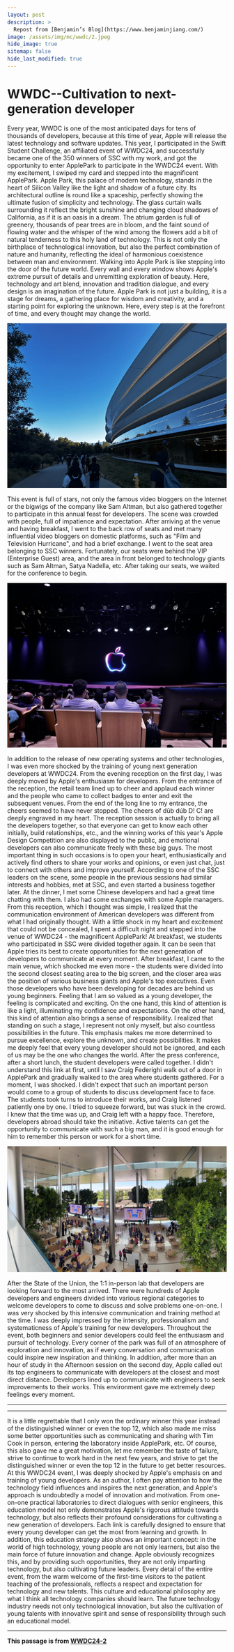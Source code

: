```yaml
---
layout: post
description: >
  Repost from [Benjamin’s Blog](https://www.benjaminjiang.com/)
image: /assets/img/mc/wwdc/2.jpeg
hide_image: true
sitemap: false
hide_last_modified: true
---
```


# WWDC--Cultivation to next-generation developer

Every year, WWDC is one of the most anticipated days for tens of thousands of developers, because at this time of year, Apple will release the latest technology and software updates. This year, I participated in the Swift Student Challenge, an affiliated event of WWDC24, and successfully became one of the 350 winners of SSC with my work, and got the opportunity to enter ApplePark to participate in the WWDC24 event.
With my excitement, I swiped my card and stepped into the magnificent ApplePark.
Apple Park, this palace of modern technology, stands in the heart of Silicon Valley like the light and shadow of a future city. Its architectural outline is round like a spaceship, perfectly showing the ultimate fusion of simplicity and technology. The glass curtain walls surrounding it reflect the bright sunshine and changing cloud shadows of California, as if it is an oasis in a dream.
The atrium garden is full of greenery, thousands of pear trees are in bloom, and the faint sound of flowing water and the whisper of the wind among the flowers add a bit of natural tenderness to this holy land of technology. This is not only the birthplace of technological innovation, but also the perfect combination of nature and humanity, reflecting the ideal of harmonious coexistence between man and environment.
Walking into Apple Park is like stepping into the door of the future world. Every wall and every window shows Apple's extreme pursuit of details and unremitting exploration of beauty. Here, technology and art blend, innovation and tradition dialogue, and every design is an imagination of the future.
Apple Park is not just a building, it is a stage for dreams, a gathering place for wisdom and creativity, and a starting point for exploring the unknown. Here, every step is at the forefront of time, and every thought may change the world.

![](../../assets/img/mc/wwdc/1.png)

This event is full of stars, not only the famous video bloggers on the Internet or the bigwigs of the company like Sam Altman, but also gathered together to participate in this annual feast for developers. The scene was crowded with people, full of impatience and expectation. After arriving at the venue and having breakfast, I went to the back row of seats and met many influential video bloggers on domestic platforms, such as "Film and Television Hurricane", and had a brief exchange. I went to the seat area belonging to SSC winners. Fortunately, our seats were behind the VIP (Enterprise Guest) area, and the area in front belonged to technology giants such as Sam Altman, Satya Nadella, etc. After taking our seats, we waited for the conference to begin.

![](../../assets/img/mc/wwdc/2.jpeg)

In addition to the release of new operating systems and other technologies, I was even more shocked by the training of young next generation developers at WWDC24.
From the evening reception on the first day, I was deeply moved by Apple's enthusiasm for developers. From the entrance of the reception, the retail team lined up to cheer and applaud each winner and the people who came to collect badges to enter and exit the subsequent venues. From the end of the long line to my entrance, the cheers seemed to have never stopped. The cheers of dūb dúb D! C! are deeply engraved in my heart. The reception session is actually to bring all the developers together, so that everyone can get to know each other initially, build relationships, etc., and the winning works of this year's Apple Design Competition are also displayed to the public, and emotional developers can also communicate freely with these big guys. The most important thing in such occasions is to open your heart, enthusiastically and actively find others to share your works and opinions, or even just chat, just to connect with others and improve yourself. According to one of the SSC leaders on the scene, some people in the previous sessions had similar interests and hobbies, met at SSC, and even started a business together later. At the dinner, I met some Chinese developers and had a great time chatting with them. I also had some exchanges with some Apple managers. From this reception, which I thought was simple, I realized that the communication environment of American developers was different from what I had originally thought.
With a little shock in my heart and excitement that could not be concealed, I spent a difficult night and stepped into the venue of WWDC24 - the magnificent ApplePark! At breakfast, we students who participated in SSC were divided together again. It can be seen that Apple tries its best to create opportunities for the next generation of developers to communicate at every moment. After breakfast, I came to the main venue, which shocked me even more - the students were divided into the second closest seating area to the big screen, and the closer area was the position of various business giants and Apple's top executives. Even those developers who have been developing for decades are behind us young beginners. Feeling that I am so valued as a young developer, the feeling is complicated and exciting. On the one hand, this kind of attention is like a light, illuminating my confidence and expectations. On the other hand, this kind of attention also brings a sense of responsibility. I realized that standing on such a stage, I represent not only myself, but also countless possibilities in the future. This emphasis makes me more determined to pursue excellence, explore the unknown, and create possibilities. It makes me deeply feel that every young developer should not be ignored, and each of us may be the one who changes the world.
After the press conference, after a short lunch, the student developers were called together. I didn't understand this link at first, until I saw Craig Federighi walk out of a door in ApplePark and gradually walked to the area where students gathered. For a moment, I was shocked. I didn't expect that such an important person would come to a group of students to discuss development face to face. The students took turns to introduce their works, and Craig listened patiently one by one. I tried to squeeze forward, but was stuck in the crowd. I knew that the time was up, and Craig left with a happy face. Therefore, developers abroad should take the initiative. Active talents can get the opportunity to communicate with such a big man, and it is good enough for him to remember this person or work for a short time.

![](../../assets/img/mc/wwdc/3.jpeg)

After the State of the Union, the 1:1 in-person lab that developers are looking forward to the most arrived. There were hundreds of Apple developers and engineers divided into various regional categories to welcome developers to come to discuss and solve problems one-on-one. I was very shocked by this intensive communication and training method at the time. I was deeply impressed by the intensity, professionalism and systematicness of Apple's training for new developers. Throughout the event, both beginners and senior developers could feel the enthusiasm and pursuit of technology. Every corner of the park was full of an atmosphere of exploration and innovation, as if every conversation and communication could inspire new inspiration and thinking. In addition, after more than an hour of study in the Afternoon session on the second day, Apple called out its top engineers to communicate with developers at the closest and most direct distance. Developers lined up to communicate with engineers to seek improvements to their works. This environment gave me extremely deep feelings every moment.

---

---

It is a little regrettable that I only won the ordinary winner this year instead of the distinguished winner or even the top 12, which also made me miss some better opportunities such as communicating and sharing with Tim Cook in person, entering the laboratory inside ApplePark, etc. Of course, this also gave me a great motivation, let me remember the taste of failure, strive to continue to work hard in the next few years, and strive to get the distinguished winner or even the top 12 in the future to get better resources.
At this WWDC24 event, I was deeply shocked by Apple's emphasis on and training of young developers. As an author, I often pay attention to how the technology field influences and inspires the next generation, and Apple's approach is undoubtedly a model of innovation and motivation. From one-on-one practical laboratories to direct dialogues with senior engineers, this education model not only demonstrates Apple's rigorous attitude towards technology, but also reflects their profound considerations for cultivating a new generation of developers. Each link is carefully designed to ensure that every young developer can get the most from learning and growth. In addition, this education strategy also shows an important concept: in the world of high technology, young people are not only learners, but also the main force of future innovation and change. Apple obviously recognizes this, and by providing such opportunities, they are not only imparting technology, but also cultivating future leaders. Every detail of the entire event, from the warm welcome of the first-time visitors to the patient teaching of the professionals, reflects a respect and expectation for technology and new talents. This culture and educational philosophy are what I think all technology companies should learn. The future technology industry needs not only technological innovation, but also the cultivation of young talents with innovative spirit and sense of responsibility through such an educational model.

---

**This passage is from [WWDC24-2](https://www.benjaminjiang.com/blog/wwdc24-2)**